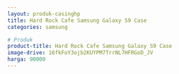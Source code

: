 ```yaml
---
layout: produk-casinghp
title: Hard Rock Cafe Samsung Galaxy S9 Case
categories: samsung

# Produk
product-title: Hard Rock Cafe Samsung Galaxy S9 Case
image-drive: 16fkFoY3ojb2KUYPM7TrrNL7HFRGoD_JV
harga: 90000
---
```

